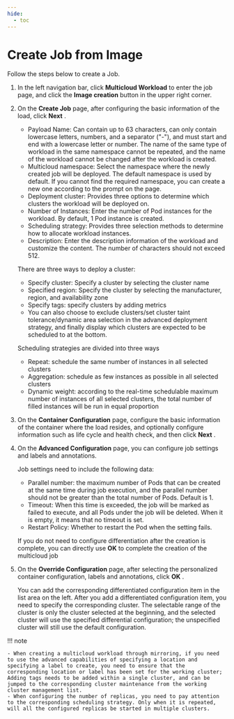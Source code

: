 ```yaml
---
hide:
  - toc
---
```


# Create Job from Image

Follow the steps below to create a Job.

1. In the left navigation bar, click __Multicloud Workload__ to enter the job page, and click the __Image creation__ button in the upper right corner.

1. On the __Create Job__ page, after configuring the basic information of the load, click __Next__ .

    - Payload Name: Can contain up to 63 characters, can only contain lowercase letters, numbers, and a separator ("-"), and must start and end with a lowercase letter or number. The name of the same type of workload in the same namespace cannot be repeated, and the name of the workload cannot be changed after the workload is created.
    - Multicloud namespace: Select the namespace where the newly created job will be deployed. The default namespace is used by default. If you cannot find the required namespace, you can create a new one according to the prompt on the page.
    - Deployment cluster: Provides three options to determine which clusters the workload will be deployed on.
    - Number of Instances: Enter the number of Pod instances for the workload. By default, 1 Pod instance is created.
    - Scheduling strategy: Provides three selection methods to determine how to allocate workload instances.
    - Description: Enter the description information of the workload and customize the content. The number of characters should not exceed 512.

    There are three ways to deploy a cluster:

    - Specify cluster: Specify a cluster by selecting the cluster name
    - Specified region: Specify the cluster by selecting the manufacturer, region, and availability zone
    - Specify tags: specify clusters by adding metrics
    - You can also choose to exclude clusters/set cluster taint tolerance/dynamic area selection in the advanced deployment strategy, and finally display which clusters are expected to be scheduled to at the bottom.

    Scheduling strategies are divided into three ways

    - Repeat: schedule the same number of instances in all selected clusters
    - Aggregation: schedule as few instances as possible in all selected clusters
    - Dynamic weight: according to the real-time schedulable maximum number of instances of all selected clusters, the total number of filled instances will be run in equal proportion

1. On the __Container Configuration__ page, configure the basic information of the container where the load resides, and optionally configure information such as life cycle and health check, and then click __Next__ .


1. On the __Advanced Configuration__ page, you can configure job settings and labels and annotations.


    Job settings need to include the following data:

    - Parallel number: the maximum number of Pods that can be created at the same time during job execution, and the parallel number should not be greater than the total number of Pods. Default is 1.
    - Timeout: When this time is exceeded, the job will be marked as failed to execute, and all Pods under the job will be deleted. When it is empty, it means that no timeout is set.
    - Restart Policy: Whether to restart the Pod when the setting fails.

    If you do not need to configure differentiation after the creation is complete, you can directly use __OK__ to complete the creation of the multicloud job

1. On the __Override Configuration__ page, after selecting the personalized container configuration, labels and annotations, click __OK__ .

    You can add the corresponding differentiated configuration item in the list area on the left. After you add a differentiated configuration item, you need to specify the corresponding cluster.
    The selectable range of the cluster is only the cluster selected at the beginning, and the selected cluster will use the specified differential configuration; the unspecified cluster will still use the default configuration.

!!! note

    - When creating a multicloud workload through mirroring, if you need to use the advanced capabilities of specifying a location and specifying a label to create, you need to ensure that the corresponding location or label has been set for the working cluster;
    Adding tags needs to be added within a single cluster, and can be jumped to the corresponding cluster maintenance from the working cluster management list.
    - When configuring the number of replicas, you need to pay attention to the corresponding scheduling strategy. Only when it is repeated, will all the configured replicas be started in multiple clusters.
